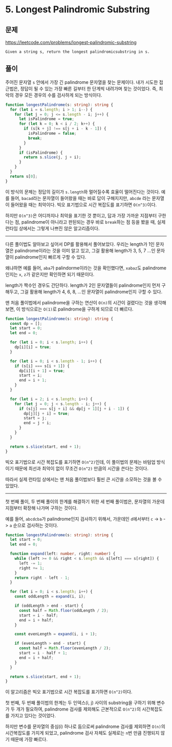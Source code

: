 # 5. Longest Palindromic Substring

## 문제

https://leetcode.com/problems/longest-palindromic-substring

```
Given a string s, return the longest palindromicsubstring in s.
```

## 풀이

주어진 문자열 `s` 안에서 가장 긴 palindrome 문자열을 찾는 문제이다. 내가 시도한 접근법은, 정답이 될 수 있는 가장 빠른 길부터 한 단계씩 내려가며 찾는 것이었다. 즉, 최악의 경우 모든 경우의 수를 검사하게 되는 방식이다.

```typescript
function longestPalindrome(s: string): string {
  for (let i = s.length; i > 1; i--) {
    for (let j = 0; j <= s.length - i; j++) {
      let isPalindrome = true;
      for (let k = 0; k < i / 2; k++) {
        if (s[k + j] !== s[j + i - k - 1]) {
          isPalindrome = false;
          break;
        }
      }
      if (isPalindrome) {
        return s.slice(j, j + i);
      }
    }
  }
  return s[0];
}
```

이 방식의 문제는 정답의 길이가 `s.length`와 멀어질수록 효율이 떨어진다는 것이다. 예를 들어, `bacad`라는 문자열이 들어왔을 때는 바로 답이 구해지지만, `abcde` 라는 문자열이 들어왔을 때는 최악이다. 빅오 표기법으로 시간 복잡도를 표기하면 `O(n^3)`이다.

하지만 `O(n^3)`은 어디까지나 최악을 표기한 것 뿐이고, 답과 가장 가까운 지점부터 구한다는 점, palindrome이 아니라고 판된되는 경우 바로 `break`하는 점 등을 봤을 때, 실제 런타임 상에서는 그렇게 나쁘진 않은 알고리즘이다.

---

다른 풀이법도 알아보고 싶어서 DP를 활용해서 풀어보았다. 우리는 length가 1인 문자열은 palindrome이라는 것을 이미 알고 있고, 그걸 활용해 length가 3, 5, 7 ...인 문자열이 palindrome인지 빠르게 구할 수 있다.

왜냐하면 예를 들어, `aba`가 palindorme이라는 것을 확인했다면, `xabaz`도 palindrome인지는 `x`, `z`가 같은지만 확인하면 되기 때문이다.

length가 짝수인 경우도 간단하다. length가 2인 문자열들이 palindrome인지 먼저 구해두고, 그걸 활용해 length가 4, 6, 8, ...인 문자열이 palindrome인지 구할 수 있다.

맨 처음 풀이법에서 palindrome을 구하는 연산이 `O(n)`의 시간이 걸렸다는 것을 생각해보면, 이 방식으로는 `O(1)`로 palindrome을 구하게 되므로 더 빠르다.

```typescript
function longestPalindrome(s: string): string {
  const dp = [];
  let start = 0;
  let end = 0;

  for (let i = 0; i < s.length; i++) {
    dp[i][i] = true;
  }

  for (let i = 0; i < s.length - 1; i++) {
    if (s[i] === s[i + 1]) {
      dp[i][i + 1] = true;
      start = i;
      end = i + 1;
    }
  }

  for (let i = 2; i < s.length; i++) {
    for (let j = 0; j < s.length - i; j++) {
      if (s[j] === s[j + i] && dp[j + 1][j + i - 1]) {
        dp[j][j + i] = true;
        start = j;
        end = j + i;
      }
    }
  }

  return s.slice(start, end + 1);
}
```

빅오 표기법으로 시간 복잡도를 표기하면 `O(n^2)`인데, 이 풀이법의 문제는 바텀업 방식이기 때문에 최선과 최악이 없이 무조건 `O(n^2)` 만큼의 시간을 쓴다는 것이다.

따라서 실제 런타임 상에서는 맨 처음 풀이법보다 훨씬 큰 시간을 소모하는 것을 볼 수 있었다.

---

첫 번째 풀이, 두 번째 풀이의 한계를 해결하기 위한 세 번째 풀이법은, 문자열의 가운데 지점부터 확장해 나가며 구하는 것이다.

예를 들어, `abcdcba`가 palindrome인지 검사하기 위해서, 가운데인 `d`에서부터 `c` -> `b` -> `a` 순으로 검사하는 것이다.

```typescript
function longestPalindrome(s: string): string {
  let start = 0;
  let end = 0;

  function expand(left: number, right: number) {
    while (left >= 0 && right < s.length && s[left] === s[right]) {
      left -= 1;
      right += 1;
    }
    return right - left - 1;
  }

  for (let i = 0; i < s.length; i++) {
    const oddLength = expand(i, i);

    if (oddLength > end - start) {
      const half = Math.floor(oddLength / 2);
      start = i - half;
      end = i + half;
    }

    const evenLength = expand(i, i + 1);

    if (evenLength > end - start) {
      const half = Math.floor(evenLength / 2);
      start = i - half + 1;
      end = i + half;
    }
  }

  return s.slice(start, end + 1);
}
```

이 알고리즘은 빅오 표기법으로 시간 복잡도를 표기하면 `O(n^2)`이다.

첫 번째, 두 번째 풀이법의 한계는 두 인덱스(i, j) 사이의 substring을 구하기 위해 변수가 두 개가 필요하여, palindrome 검사를 제외해도 근본적으로 `O(n^2)`의 시간복잡도를 가지고 있다는 것이었다.

하지만 변수를 문자열의 중심(i) 하나로 둠으로써 palindrome 검사를 제외하면 `O(n)`의 시간복잡도를 가지게 되었고, palindrome 검사 자체도 실제로는 `n`번 만큼 진행되지 않기 때문에 가장 빠르다.
